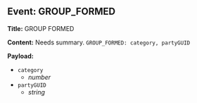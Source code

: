 ## Event: GROUP_FORMED

**Title:** GROUP FORMED

**Content:**
Needs summary.
`GROUP_FORMED: category, partyGUID`

**Payload:**
- `category`
  - *number*
- `partyGUID`
  - *string*